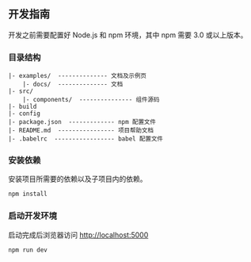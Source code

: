 ## 开发指南

开发之前需要配置好 Node.js 和 npm 环境，其中 npm 需要 3.0 或以上版本。

### 目录结构
```text
|- examples/  -------------- 文档及示例页
    |- docs/  -------------- 文档
|- src/
    |- components/  --------------- 组件源码
|- build
|- config
|- package.json  ------------- npm 配置文件
|- README.md  ---------------- 项目帮助文档
|- .babelrc  ----------------- babel 配置文件
```

### 安装依赖
安装项目所需要的依赖以及子项目内的依赖。
```bash
npm install
```

### 启动开发环境

启动完成后浏览器访问 [http://localhost:5000](http://localhost:5000)

```bash
npm run dev
```
